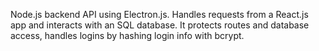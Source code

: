 Node.js backend API using Electron.js. Handles requests from a React.js app and interacts with an SQL database. It protects routes and database access, handles logins by hashing login info with bcrypt.
